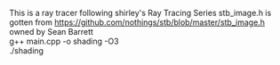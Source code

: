 This is a ray tracer following shirley's Ray Tracing Series 
stb_image.h is gotten from https://github.com/nothings/stb/blob/master/stb_image.h owned by Sean Barrett  
g++ main.cpp -o shading -O3  
./shading

